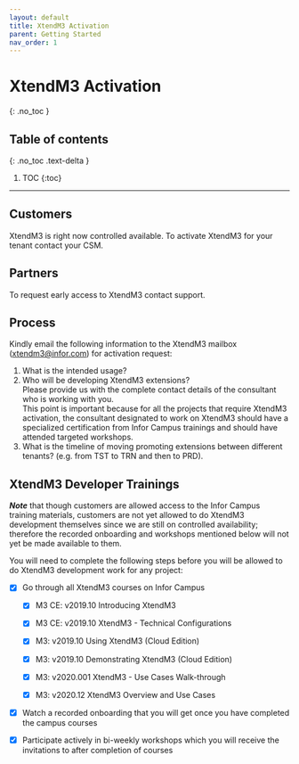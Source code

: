 ```yaml
---
layout: default
title: XtendM3 Activation
parent: Getting Started
nav_order: 1
---
```


# XtendM3 Activation
{: .no_toc }

## Table of contents
{: .no_toc .text-delta }

1. TOC
{:toc}

---

## Customers
XtendM3 is right now controlled available. To activate XtendM3 for your tenant contact your CSM.  


## Partners
To request early access to XtendM3 contact support.

## Process
Kindly email the following information to the XtendM3 mailbox ([xtendm3@infor.com](mailto://xtendm3@infor.com)) for activation request:     
1. What is the intended usage?  
2. Who will be developing XtendM3 extensions?  
Please provide us with the complete contact details of the consultant who is working with you.  
This point is important because for all the projects that require XtendM3 activation, the consultant designated to work on XtendM3 should have a specialized certification from Infor Campus trainings and should have attended targeted workshops. 
3.	What is the timeline of moving promoting extensions between different tenants? (e.g. from TST to TRN and then to PRD).  

## XtendM3 Developer Trainings
***Note*** that though customers are allowed access to the Infor Campus training materials, customers are not yet allowed to do XtendM3 development themselves since we are still on controlled availability; therefore the recorded onboarding and workshops mentioned below will not yet be made available to them.

You will need to complete the following steps before you will be allowed to do XtendM3 development work for any project:   

- [x] Go through all XtendM3 courses on Infor Campus                                                                    
  - [x] M3 CE: v2019.10 Introducing XtendM3
  - [x] M3 CE: v2019.10 XtendM3 - Technical Configurations
  - [x] M3: v2019.10 Using XtendM3 (Cloud Edition)
  - [x] M3: v2019.10 Demonstrating XtendM3 (Cloud Edition)
  - [x] M3: v2020.001 XtendM3 - Use Cases Walk-through
  - [x] M3: v2020.12 XtendM3 Overview and Use Cases  
  

- [x] Watch a recorded onboarding that you will get once you have completed the campus courses  

- [x] Participate actively in bi-weekly workshops which you will receive the invitations to after completion of courses  
